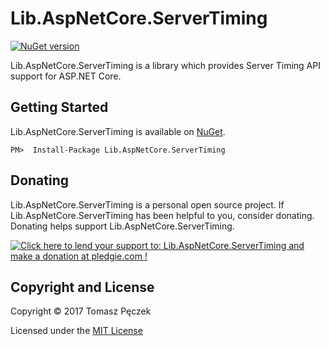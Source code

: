 # Lib.AspNetCore.ServerTiming
[![NuGet version](https://badge.fury.io/nu/Lib.AspNetCore.ServerTiming.svg)](http://badge.fury.io/nu/Lib.AspNetCore.ServerTiming)

Lib.AspNetCore.ServerTiming is a library which provides Server Timing API support for ASP.NET Core.

## Getting Started

Lib.AspNetCore.ServerTiming is available on [NuGet](https://www.nuget.org/packages/Lib.AspNetCore.ServerTiming/).

```
PM>  Install-Package Lib.AspNetCore.ServerTiming
```

## Donating

Lib.AspNetCore.ServerTiming is a personal open source project. If Lib.AspNetCore.ServerTiming has been helpful to you, consider donating. Donating helps support Lib.AspNetCore.ServerTiming.

<a href='https://pledgie.com/campaigns/33551'><img alt='Click here to lend your support to: Lib.AspNetCore.ServerTiming and make a donation at pledgie.com !' src='https://pledgie.com/campaigns/33551.png?skin_name=chrome' border='0' ></a>

## Copyright and License

Copyright © 2017 Tomasz Pęczek

Licensed under the [MIT License](https://github.com/tpeczek/Lib.AspNetCore.ServerTiming/blob/master/LICENSE.md)
